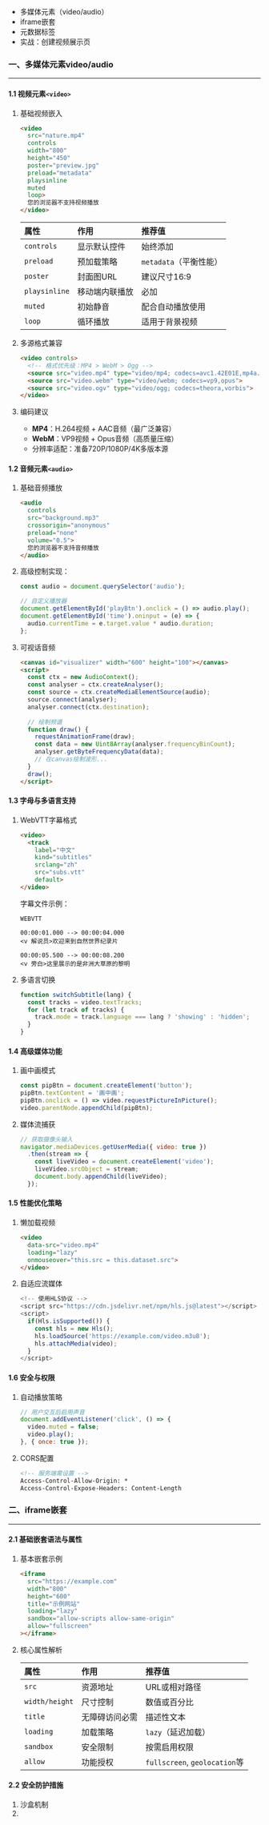 - 多媒体元素（video/audio）
- iframe嵌套
- 元数据标签
- 实战：创建视频展示页



### 一、多媒体元素video/audio

---

#### 1.1 视频元素`<video>`

1. 基础视频嵌入

   ```html
   <video 
     src="nature.mp4" 
     controls 
     width="800" 
     height="450"
     poster="preview.jpg"
     preload="metadata"
     playsinline
     muted
     loop>
     您的浏览器不支持视频播放
   </video>
   ```

   | 属性          | 作用           | 推荐值                 |
   | :------------ | :------------- | :--------------------- |
   | `controls`    | 显示默认控件   | 始终添加               |
   | `preload`     | 预加载策略     | `metadata`（平衡性能） |
   | `poster`      | 封面图URL      | 建议尺寸16:9           |
   | `playsinline` | 移动端内联播放 | 必加                   |
   | `muted`       | 初始静音       | 配合自动播放使用       |
   | `loop`        | 循环播放       | 适用于背景视频         |

2. 多源格式兼容

   ```html
   <video controls>
     <!-- 格式优先级：MP4 > WebM > Ogg -->
     <source src="video.mp4" type="video/mp4; codecs=avc1.42E01E,mp4a.40.2">
     <source src="video.webm" type="video/webm; codecs=vp9,opus">
     <source src="video.ogv" type="video/ogg; codecs=theora,vorbis">
   </video>
   ```

3. 编码建议

   - **MP4**：H.264视频 + AAC音频（最广泛兼容）
   - **WebM**：VP9视频 + Opus音频（高质量压缩）
   - 分辨率适配：准备720P/1080P/4K多版本源

#### 1.2 音频元素`<audio>`

1. 基础音频播放

   ```html
   <audio 
     controls 
     src="background.mp3"
     crossorigin="anonymous"
     preload="none"
     volume="0.5">
     您的浏览器不支持音频播放
   </audio>
   ```

2. 高级控制实现：

   ```javascript
   const audio = document.querySelector('audio');
   
   // 自定义播放器
   document.getElementById('playBtn').onclick = () => audio.play();
   document.getElementById('time').oninput = (e) => {
     audio.currentTime = e.target.value * audio.duration;
   };

3. 可视话音频

   ```html
   <canvas id="visualizer" width="600" height="100"></canvas>
   <script>
     const ctx = new AudioContext();
     const analyser = ctx.createAnalyser();
     const source = ctx.createMediaElementSource(audio);
     source.connect(analyser);
     analyser.connect(ctx.destination);
     
     // 绘制频谱
     function draw() {
       requestAnimationFrame(draw);
       const data = new Uint8Array(analyser.frequencyBinCount);
       analyser.getByteFrequencyData(data);
       // 在canvas绘制波形...
     }
     draw();
   </script>
   ```

#### 1.3 字母与多语言支持

1. WebVTT字幕格式

   ```html
   <video>
     <track 
       label="中文" 
       kind="subtitles" 
       srclang="zh" 
       src="subs.vtt" 
       default>
   </video>
   ```

   字幕文件示例：

   ```
   WEBVTT
   
   00:00:01.000 --> 00:00:04.000
   <v 解说员>欢迎来到自然世界纪录片
   
   00:00:05.500 --> 00:00:08.200
   <v 旁白>这里展示的是非洲大草原的黎明

2. 多语言切换

   ```javascript
   function switchSubtitle(lang) {
     const tracks = video.textTracks;
     for (let track of tracks) {
       track.mode = track.language === lang ? 'showing' : 'hidden';
     }
   }

#### 1.4 高级媒体功能

1. 画中画模式

   ```javascript
   const pipBtn = document.createElement('button');
   pipBtn.textContent = '画中画';
   pipBtn.onclick = () => video.requestPictureInPicture();
   video.parentNode.appendChild(pipBtn);

2. 媒体流捕获

   ```javascript
   // 获取摄像头输入
   navigator.mediaDevices.getUserMedia({ video: true })
     .then(stream => {
       const liveVideo = document.createElement('video');
       liveVideo.srcObject = stream;
       document.body.appendChild(liveVideo);
     });

#### 1.5 性能优化策略

1. 懒加载视频

   ```html
   <video 
     data-src="video.mp4" 
     loading="lazy" 
     onmouseover="this.src = this.dataset.src">
   </video>

2. 自适应流媒体

   ```javascript
   <!-- 使用HLS协议 -->
   <script src="https://cdn.jsdelivr.net/npm/hls.js@latest"></script>
   <script>
     if(Hls.isSupported()) {
       const hls = new Hls();
       hls.loadSource('https://example.com/video.m3u8');
       hls.attachMedia(video);
     }
   </script>

#### 1.6 安全与权限

1. 自动播放策略

   ```javascript
   // 用户交互后启用声音
   document.addEventListener('click', () => {
     video.muted = false;
     video.play();
   }, { once: true });
   ```

2. CORS配置

   ```html
   <!-- 服务端需设置 -->
   Access-Control-Allow-Origin: *
   Access-Control-Expose-Headers: Content-Length
   ```



### 二、iframe嵌套

---

#### 2.1 基础嵌套语法与属性

1. 基本嵌套示例

   ```html
   <iframe 
     src="https://example.com" 
     width="800" 
     height="600" 
     title="示例网站"
     loading="lazy"
     sandbox="allow-scripts allow-same-origin"
     allow="fullscreen"
   ></iframe>

2. 核心属性解析

   | 属性           | 作用           | 推荐值                        |
   | :------------- | :------------- | :---------------------------- |
   | `src`          | 资源地址       | URL或相对路径                 |
   | `width/height` | 尺寸控制       | 数值或百分比                  |
   | `title`        | 无障碍访问必需 | 描述性文本                    |
   | `loading`      | 加载策略       | `lazy`（延迟加载）            |
   | `sandbox`      | 安全限制       | 按需启用权限                  |
   | `allow`        | 功能授权       | `fullscreen`, `geolocation`等 |

#### 2.2 安全防护措施

1. 沙盒机制
2. 























































































